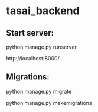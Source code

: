 # tasai_backend

## Start server:
python manage.py runserver

http://localhost:8000/

## Migrations:
python manage.py migrate

python manage.py makemigrations 
